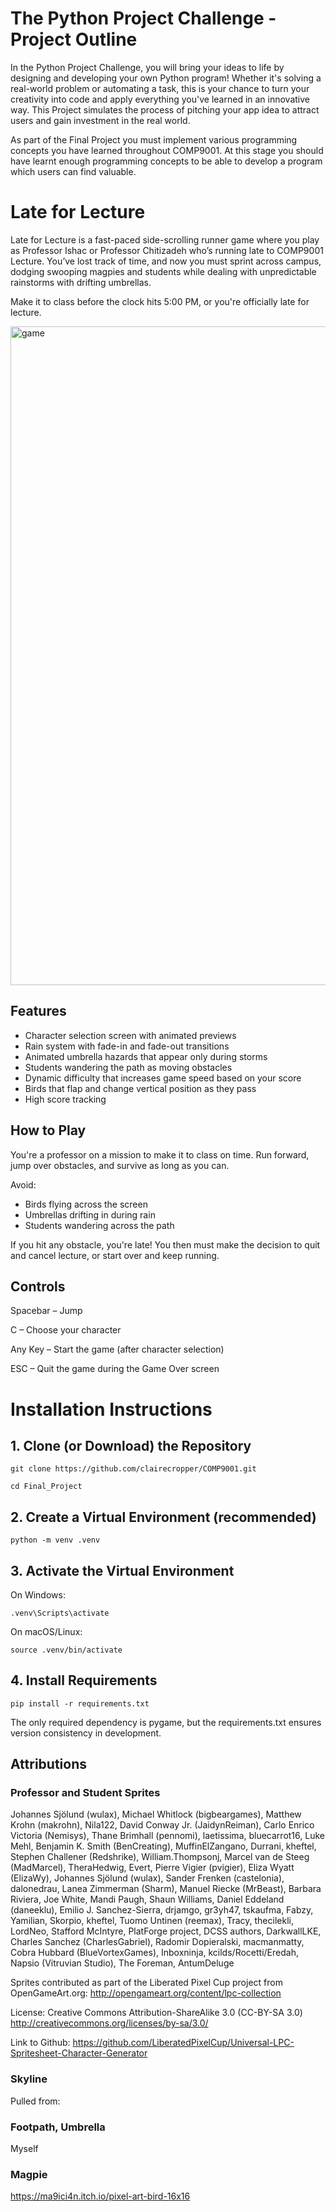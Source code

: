 # The Python Project Challenge - Project Outline
In the Python Project Challenge, you will bring your ideas to life by designing and developing your own Python program! Whether it's solving a real-world problem or automating a task, this is your chance to turn your creativity into code and apply everything you've learned in an innovative way. This Project simulates the process of pitching your app idea to attract users and gain investment in the real world. 

As part of the Final Project you must implement various programming concepts you have learned throughout COMP9001. At this stage you should have learnt enough programming concepts to be able to develop a program which users can find valuable. 

# Late for Lecture

Late for Lecture is a fast-paced side-scrolling runner game where you play as Professor Ishac or Professor Chitizadeh
who’s running late to COMP9001 Lecture. You’ve lost track of time, and now you must sprint across campus, dodging swooping magpies 
and students while dealing with unpredictable rainstorms with drifting umbrellas.

Make it to class before the clock hits 5:00 PM, or you're officially late for lecture.

<img width="1054" alt="game" src="https://github.com/user-attachments/assets/0bd0d1db-dbed-4570-969d-2f687d64b854" />

## Features
- Character selection screen with animated previews
- Rain system with fade-in and fade-out transitions
- Animated umbrella hazards that appear only during storms
- Students wandering the path as moving obstacles
- Dynamic difficulty that increases game speed based on your score
- Birds that flap and change vertical position as they pass
- High score tracking

## How to Play
You're a professor on a mission to make it to class on time.
Run forward, jump over obstacles, and survive as long as you can.

Avoid:
- Birds flying across the screen
- Umbrellas drifting in during rain
- Students wandering across the path

If you hit any obstacle, you're late! You then must make the decision to quit and cancel lecture, or start over and keep running.

## Controls
Spacebar – Jump

C – Choose your character

Any Key – Start the game (after character selection)

ESC – Quit the game during the Game Over screen

# Installation Instructions
## 1. Clone (or Download) the Repository

```
git clone https://github.com/clairecropper/COMP9001.git
```
```
cd Final_Project
```

## 2. Create a Virtual Environment (recommended)

```
python -m venv .venv
```

## 3. Activate the Virtual Environment

On Windows:
```
.venv\Scripts\activate
```

On macOS/Linux:

```
source .venv/bin/activate
```

## 4. Install Requirements

```
pip install -r requirements.txt
```

The only required dependency is pygame, but the requirements.txt ensures version consistency in development.

## Attributions
### Professor and Student Sprites
Johannes Sjölund (wulax), Michael Whitlock (bigbeargames), Matthew Krohn (makrohn), Nila122, David Conway Jr. (JaidynReiman), Carlo Enrico Victoria (Nemisys), Thane Brimhall (pennomi), laetissima, bluecarrot16, Luke Mehl, Benjamin K. Smith (BenCreating), MuffinElZangano, Durrani, kheftel, Stephen Challener (Redshrike), William.Thompsonj, Marcel van de Steeg (MadMarcel), TheraHedwig, Evert, Pierre Vigier (pvigier), Eliza Wyatt (ElizaWy), Johannes Sjölund (wulax), Sander Frenken (castelonia), dalonedrau, Lanea Zimmerman (Sharm), Manuel Riecke (MrBeast), Barbara Riviera, Joe White, Mandi Paugh, Shaun Williams, Daniel Eddeland (daneeklu), Emilio J. Sanchez-Sierra, drjamgo, gr3yh47, tskaufma, Fabzy, Yamilian, Skorpio, kheftel, Tuomo Untinen (reemax), Tracy, thecilekli, LordNeo, Stafford McIntyre, PlatForge project, DCSS authors, DarkwallLKE, Charles Sanchez (CharlesGabriel), Radomir Dopieralski, macmanmatty, Cobra Hubbard (BlueVortexGames), Inboxninja, kcilds/Rocetti/Eredah, Napsio (Vitruvian Studio), The Foreman, AntumDeluge

Sprites contributed as part of the Liberated Pixel Cup project from OpenGameArt.org: http://opengameart.org/content/lpc-collection

License: Creative Commons Attribution-ShareAlike 3.0 (CC-BY-SA 3.0) http://creativecommons.org/licenses/by-sa/3.0/

Link to Github: https://github.com/LiberatedPixelCup/Universal-LPC-Spritesheet-Character-Generator

### Skyline
Pulled from: 

### Footpath, Umbrella
Myself

### Magpie
https://ma9ici4n.itch.io/pixel-art-bird-16x16


